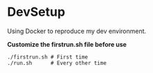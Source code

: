 # DevSetup

Using Docker to reproduce my dev environment. 

**Customize the firstrun.sh file before use**
   
    ./firstrun.sh # First time
    ./run.sh 	  # Every other time
